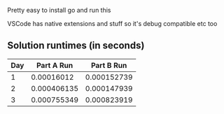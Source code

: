 Pretty easy to install go and run this

VSCode has native extensions and stuff so it's debug compatible etc too

## Solution runtimes (in seconds)

| Day | Part A Run  | Part B Run  |
| --- | ----------- | ----------- |
| 1   | 0.00016012  | 0.000152739 |
| 2   | 0.000406135 | 0.000147939 |
| 3   | 0.000755349 | 0.000823919 |
